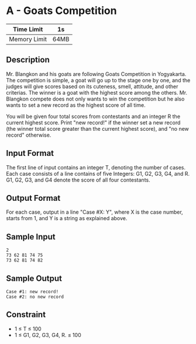 # A - Goats Competition

| Time Limit   | 1s   |
|--------------|------|
| Memory Limit | 64MB |

## Description

Mr. Blangkon and his goats are following Goats Competition in Yogyakarta. The competition is simple, a goat will go up to the stage one by one, and the judges will give scores based on its cuteness, smell, attitude, and other criterias. The winner is a goat with the highest score among the others. Mr. Blangkon compete does not only wants to win the competition but he also wants to set a new record as the highest score of all time.

You will be given four total scores from contestants and an integer R the current highest score. Print "new record!" if the winner set a new record (the winner total score greater than the current highest score), and "no new record" otherwise.

## Input Format

The first line of input contains an integer T, denoting the number of cases. Each case consists of a line contains of five Integers: G1, G2, G3, G4, and R. G1, G2, G3, and G4 denote the score of all four contestants.

## Output Format

For each case, output in a line "Case #X: Y", where X is the case number, starts from 1, and Y is a string as explained above.

## Sample Input

	2
	73 62 81 74 75
	73 62 81 74 82

## Sample Output

	Case #1: new record!
	Case #2: no new record

## Constraint

- 1 ≤ T ≤ 100
- 1 ≤ G1, G2, G3, G4, R. ≤ 100
